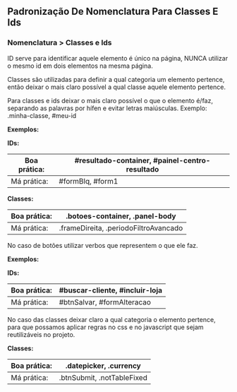## Padronização De Nomenclatura Para Classes E Ids

### Nomenclatura > Classes e Ids
 
ID serve para identificar aquele elemento é único na página, NUNCA utilizar o mesmo id em dois elementos na mesma página.
 
Classes são utilizadas para definir a qual categoria um elemento pertence, então deixar o mais claro possível a qual classe aquele elemento pertence.
 
Para classes e ids deixar o mais claro possível o que o elemento é/faz,  separando as palavras por hífen e evitar letras maiúsculas.
Exemplo: .minha-classe, #meu-id
 
**Exemplos:**
 
**IDs:**

| Boa prática: | #resultado-container, #painel-centro-resultado | 
|--------------|------------------------------------------------|
| Má prática:  |  #formBlq, #form1                              | 
 
**Classes:**

| Boa prática: | .botoes-container, .panel-body        |
|--------------|---------------------------------------|
| Má prática:  | .frameDireita, .periodoFiltroAvancado |
  
No caso de botões utilizar verbos que representem o que ele faz.

**Exemplos:**

**IDs:**
     
| Boa prática: | #buscar-cliente, #incluir-loja |
|--------------|--------------------------------|
| Má prática:  | #btnSalvar, #formAlteracao     |
 
No caso das classes deixar claro a qual categoria o elemento pertence, para que possamos aplicar regras no css e no javascript que sejam reutilizáveis no projeto.
 
**Classes:**
     
| Boa prática: | .datepicker, .currency     |
|--------------|----------------------------|
| Má prática:  | .btnSubmit, .notTableFixed | 

